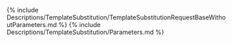 {% include Descriptions/TemplateSubstitution/TemplateSubstitutionRequestBaseWithoutParameters.md %}
{% include Descriptions/TemplateSubstitution/Parameters.md %}
